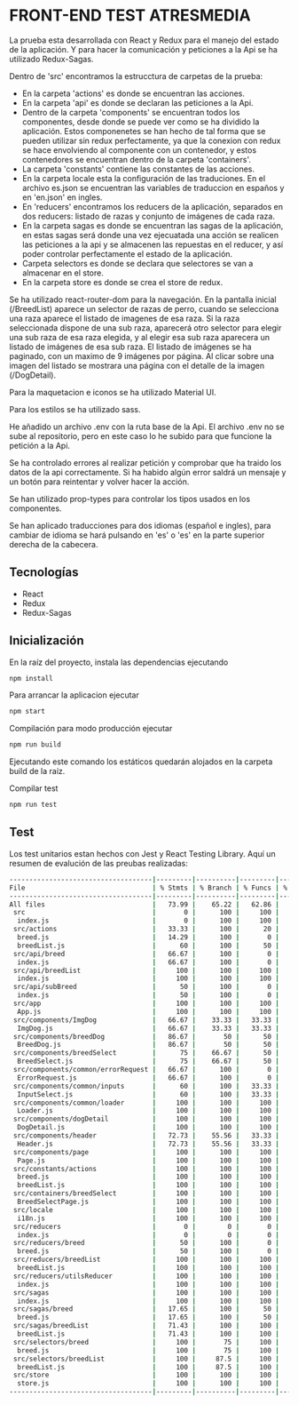 # FRONT-END TEST ATRESMEDIA

La prueba esta desarrollada con React y Redux para el manejo del estado de la aplicación. Y para hacer la comunicación y peticiones a la Api se ha utilizado Redux-Sagas.

Dentro de 'src' encontramos la estrucctura de carpetas de la prueba:
* En la carpeta 'actions' es donde se encuentran las acciones.
* En la carpeta 'api' es donde se declaran las peticiones a la Api.
* Dentro de la carpeta 'components' se encuentran todos los componentes, desde donde se puede ver como se ha dividido la aplicación. Estos componenetes se han hecho de tal forma que se pueden utilizar sin redux perfectamente, ya que la conexion con redux se hace envolviendo al componente con un contenedor, y estos contenedores se encuentran dentro de la carpeta 'containers'.
* La carpeta 'constants' contiene las constantes de las acciones.
* En la carpeta locale esta la configuración de las traduciones. En el archivo es.json se encuentran las variables de traduccion en españos y en 'en.json' en ingles.
* En 'reducers' encontramos los reducers de la aplicación, separados en dos reducers: listado de razas y conjunto de imágenes de cada raza.
* En la carpeta sagas es donde se encuentran las sagas de la aplicación, en estas sagas será donde una vez ejecuatada una acción se realicen las peticiones a la api y se almacenen las repuestas en el reducer, y así poder controlar perfectamente el estado de la aplicación.
* Carpeta selectors es donde se declara que selectores se van a almacenar en el store.
* En la carpeta store es donde se crea el store de redux.

Se ha utilizado react-router-dom para la navegación.
En la pantalla inicial (/BreedList) aparece un selector de razas de perro, cuando se selecciona una raza aparece el listado de imagenes de esa raza. Si la raza seleccionada dispone de una sub raza, aparecerá otro selector para elegir una sub raza de esa raza elegida, y al elegir esa sub raza aparecera un listado de imágenes de esa sub raza.
El listado de imágenes se ha paginado, con un maximo de 9 imágenes por página.
Al clicar sobre una imagen del listado se mostrara una página con el detalle de la imagen (/DogDetail).

Para la maquetacion e iconos se ha utilizado Material UI.

Para los estilos se ha utilizado sass.

He añadido un archivo .env con la ruta base de la Api. El archivo .env no se sube al repositorio, pero en este caso lo he subido para que funcione la petición a la Api.

Se ha controlado errores al realizar petición y comprobar que ha traido los datos de la api correctamente. Si ha habido algún error saldrá un mensaje y un botón para reintentar y volver hacer la acción.

Se han utilizado prop-types para controlar los tipos usados en los componentes.

Se han aplicado traducciones para dos idiomas (español e ingles), para cambiar de idioma se hará pulsando en 'es' o 'es' en la parte superior derecha de la cabecera.


## Tecnologías
* React
* Redux
* Redux-Sagas

## Inicialización

En la raíz del proyecto, instala las dependencias ejecutando
```bash
npm install
```

Para arrancar la aplicacion ejecutar
```bash
npm start
```

Compilación para modo producción ejecutar
```bash
npm run build
```
Ejecutando este comando los estáticos quedarán alojados en la carpeta build de la raíz.

Compilar test
```bash
npm run test
```

## Test
Los test unitarios estan hechos con Jest y React Testing Library. 
Aquí un resumen de evalución de las preubas realizadas:
```bash
------------------------------------|---------|----------|---------|---------|-------------------
File                                | % Stmts | % Branch | % Funcs | % Lines | Uncovered Line #s 
------------------------------------|---------|----------|---------|---------|-------------------
All files                           |   73.99 |    65.22 |   62.86 |   71.43 |                   
 src                                |       0 |      100 |     100 |       0 |                   
  index.js                          |       0 |      100 |     100 |       0 | 8-10              
 src/actions                        |   33.33 |      100 |      20 |   33.33 |                   
  breed.js                          |   14.29 |      100 |       0 |   14.29 | 4-43              
  breedList.js                      |      60 |      100 |      50 |      60 | 10,28             
 src/api/breed                      |   66.67 |      100 |       0 |   66.67 |                   
  index.js                          |   66.67 |      100 |       0 |   66.67 | 6                 
 src/api/breedList                  |     100 |      100 |     100 |     100 |                   
  index.js                          |     100 |      100 |     100 |     100 |                   
 src/api/subBreed                   |      50 |      100 |       0 |      50 |                   
  index.js                          |      50 |      100 |       0 |      50 | 6-9               
 src/app                            |     100 |      100 |     100 |     100 | 
  App.js                            |     100 |      100 |     100 |     100 | 
 src/components/ImgDog              |   66.67 |    33.33 |   33.33 |   72.73 | 
  ImgDog.js                         |   66.67 |    33.33 |   33.33 |   72.73 | 13-15
 src/components/breedDog            |   86.67 |       50 |      50 |   86.67 | 
  BreedDog.js                       |   86.67 |       50 |      50 |   86.67 | 26,51
 src/components/breedSelect         |      75 |    66.67 |      50 |      75 | 
  BreedSelect.js                    |      75 |    66.67 |      50 |      75 | 35-36,40
 src/components/common/errorRequest |   66.67 |      100 |       0 |   66.67 | 
  ErrorRequest.js                   |   66.67 |      100 |       0 |   66.67 | 14
 src/components/common/inputs       |      60 |      100 |   33.33 |      60 | 
  InputSelect.js                    |      60 |      100 |   33.33 |      60 | 11-15
 src/components/common/loader       |     100 |      100 |     100 |     100 | 
  Loader.js                         |     100 |      100 |     100 |     100 | 
 src/components/dogDetail           |     100 |      100 |     100 |     100 | 
  DogDetail.js                      |     100 |      100 |     100 |     100 | 
 src/components/header              |   72.73 |    55.56 |   33.33 |   72.73 | 
  Header.js                         |   72.73 |    55.56 |   33.33 |   72.73 | 16-17,29
 src/components/page                |     100 |      100 |     100 |     100 | 
  Page.js                           |     100 |      100 |     100 |     100 | 
 src/constants/actions              |     100 |      100 |     100 |     100 | 
  breed.js                          |     100 |      100 |     100 |     100 | 
  breedList.js                      |     100 |      100 |     100 |     100 | 
 src/containers/breedSelect         |     100 |      100 |     100 |     100 | 
  BreedSelectPage.js                |     100 |      100 |     100 |     100 | 
 src/locale                         |     100 |      100 |     100 |     100 | 
  i18n.js                           |     100 |      100 |     100 |     100 | 
 src/reducers                       |       0 |        0 |       0 |       0 | 
  index.js                          |       0 |        0 |       0 |       0 | 
 src/reducers/breed                 |      50 |      100 |       0 |      50 | 
  breed.js                          |      50 |      100 |       0 |      50 | 20
 src/reducers/breedList             |     100 |      100 |     100 |     100 | 
  breedList.js                      |     100 |      100 |     100 |     100 | 
 src/reducers/utilsReducer          |     100 |      100 |     100 |     100 | 
  index.js                          |     100 |      100 |     100 |     100 | 
 src/sagas                          |     100 |      100 |     100 |     100 | 
  index.js                          |     100 |      100 |     100 |     100 | 
 src/sagas/breed                    |   17.65 |      100 |      50 |   17.65 | 
  breed.js                          |   17.65 |      100 |      50 |   17.65 | 22-41
 src/sagas/breedList                |   71.43 |      100 |     100 |   71.43 | 
  breedList.js                      |   71.43 |      100 |     100 |   71.43 | 18-20
 src/selectors/breed                |     100 |       75 |     100 |     100 | 
  breed.js                          |     100 |       75 |     100 |     100 | 3,6
 src/selectors/breedList            |     100 |     87.5 |     100 |     100 |
  breedList.js                      |     100 |     87.5 |     100 |     100 | 3
 src/store                          |     100 |      100 |     100 |     100 |
  store.js                          |     100 |      100 |     100 |     100 |
------------------------------------|---------|----------|---------|---------|-------------------
```